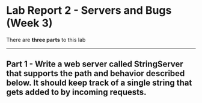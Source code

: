 # Lab Report 2 - Servers and Bugs (Week 3)

There are **three parts** to this lab

---
## Part 1 - Write a web server called StringServer that supports the path and behavior described below. It should keep track of a single string that gets added to by incoming requests.

